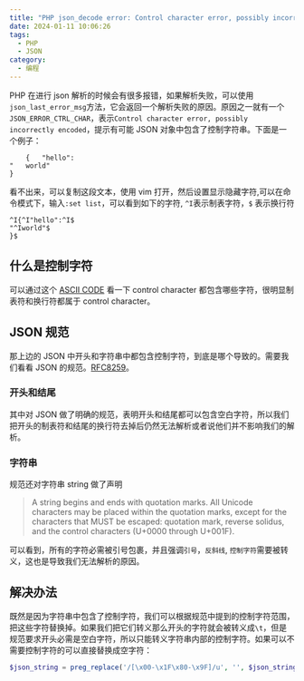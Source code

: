 ```yaml
---
title: "PHP json_decode error: Control character error, possibly incorrectly encoded"
date: 2024-01-11 10:06:26
tags:
  - PHP
  - JSON
category:
  - 编程
---
```


PHP 在进行 json 解析的时候会有很多报错，如果解析失败，可以使用`json_last_error_msg`方法，它会返回一个解析失败的原因。原因之一就有一个`JSON_ERROR_CTRL_CHAR`，表示`Control character error, possibly incorrectly encoded`，提示有可能 JSON 对象中包含了控制字符串。下面是一个例子：

```
	{	"hello":
"	world"
}
```

看不出来，可以复制这段文本，使用 vim 打开，然后设置显示隐藏字符,可以在命令模式下，输入`:set list`，可以看到如下的字符, `^I`表示制表字符，`$` 表示换行符

```
^I{^I"hello":^I$
"^Iworld"$
}$
```

## 什么是控制字符

可以通过这个 [ASCII CODE](https://www.ascii-code.com/ASCII) 看一下 control character 都包含哪些字符，很明显制表符和换行符都属于 control character。

## JSON 规范

那上边的 JSON 中开头和字符串中都包含控制字符，到底是哪个导致的。需要我们看看 JSON 的规范。[RFC8259](http://www.faqs.org/rfcs/rfc8259.html)。

### 开头和结尾

其中对 JSON 做了明确的规范，表明开头和结尾都可以包含空白字符，所以我们把开头的制表符和结尾的换行符去掉后仍然无法解析或者说他们并不影响我们的解析。

### 字符串

规范还对字符串 string 做了声明

> A string begins and ends with
> quotation marks. All Unicode characters may be placed within the
> quotation marks, except for the characters that MUST be escaped:
> quotation mark, reverse solidus, and the control characters (U+0000
> through U+001F).

可以看到，所有的字符必需被引号包裹，并且强调`引号`，`反斜线`, `控制字符`需要被转义，这也是导致我们无法解析的原因。

## 解决办法

既然是因为字符串中包含了控制字符，我们可以根据规范中提到的控制字符范围，把这些字符替换掉。如果我们把它们转义那么开头的字符就会被转义成`\t`，但是规范要求开头必需是空白字符，所以只能转义字符串内部的控制字符。如果可以不需要控制字符的可以直接替换成空字符：

```php
$json_string = preg_replace('/[\x00-\x1F\x80-\x9F]/u', '', $json_string);
```
